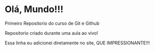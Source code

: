# Olá, Mundo!!!
 Primeiro Repositorio do curso de Git e Github
 
 Repositorio  criado durante uma  aula ao vivo!
 
 Essa linha eu adicionei diretamente  no site, QUE IMPRESSIONANTE!!!
